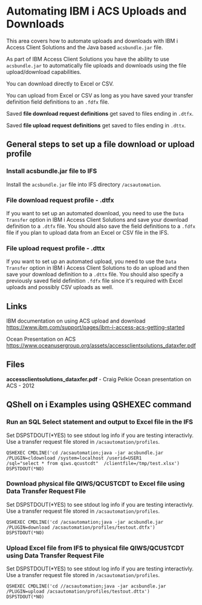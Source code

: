 # Automating IBM i ACS Uploads and Downloads
This area covers how to automate uploads and downloads with IBM i Access Client Solutions and the Java based ```acsbundle.jar``` file.

As part of IBM Access Client Solutions you have the ability to use ```acsbundle.jar``` to automatically file uploads and downloads using the file upload/download capabilities.   

You can download directly to Excel or CSV.

You can upload from Excel or CSV as long as you have saved your transfer definition field definitions to an ```.fdfx``` file. 

Saved **file download request definitions** get saved to files ending in ```.dtfx```.   

Saved **file upload request definitions** get saved to files ending in ```.dttx```.   

## General steps to set up a file download or upload profile  

### Install acsbundle.jar file to IFS  
Install the ```acsbundle.jar``` file into IFS directory ```/acsautomation```.  

### File download request profile - .dtfx
If you want to set up an automated download, you need to use the ```Data Transfer``` option in IBM i Access Client Solutions and save your download definition to a ```.dtfx``` file. You should also save the field definitions to a ```.fdfx``` file if you plan to upload data from an Excel or CSV file in the IFS.

### File upload request profile - .dttx
If you want to set up an automated upload, you need to use the ```Data Transfer``` option in IBM i Access Client Solutions to do an upload and then save your download definition to a ```.dttx``` file. You should also specify a previously saved field definition ```.fdfx``` file since it's required with Excel uploads and possibly CSV uploads as well.

## Links   
IBM documentation on using ACS upload and download    
https://www.ibm.com/support/pages/ibm-i-access-acs-getting-started   
   
Ocean Presentation on ACS   
https://www.oceanusergroup.org/assets/accessclientsolutions_dataxfer.pdf   

## Files    
**accessclientsolutions_dataxfer.pdf** - Craig Pelkie Ocean presentation on ACS - 2012    


## QShell on i Examples using QSHEXEC command  

### Run an SQL Select statement and output to Excel file in the IFS 
Set DSPSTDOUT(*YES) to see stdout log info if you are testing interactivly.    
Use a transfer request file stored in ```/acsautomation/profiles```.
```
QSHEXEC CMDLINE('cd /acsautomation;java -jar acsbundle.jar
/PLUGIN=cldownload /system=localhost /userid=USER1
/sql="select * from qiws.qcustcdt"  /clientfile=/tmp/test.xlsx')    
DSPSTDOUT(*NO)     
```
   
### Download physical file QIWS/QCUSTCDT to Excel file using Data Transfer Request File
Set DSPSTDOUT(*YES) to see stdout log info if you are testing interactivly.    
Use a transfer request file stored in ```/acsautomation/profiles```.
```
QSHEXEC CMDLINE('cd /acsautomation;java -jar acsbundle.jar 
/PLUGIN=download /acsautomation/profiles/testout.dtfx')                           
DSPSTDOUT(*NO)                                          
```

   
### Upload Excel file from IFS to physical file QIWS/QCUSTCDT using Data Transfer Request File
Set DSPSTDOUT(*YES) to see stdout log info if you are testing interactivly.    
Use a transfer request file stored in ```/acsautomation/profiles```.
```
QSHEXEC CMDLINE('cd //acsautomation;java -jar acsbundle.jar 
/PLUGIN=upload /acsautomation/profiles/testout.dttx')                           
DSPSTDOUT(*NO)                                          
```

